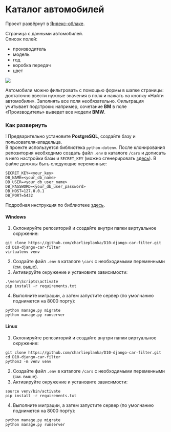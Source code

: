 # Каталог автомобилей

Проект развёрнут в [Яндекс-облаке](http://130.193.58.229/).  
  
Страница с данными автомобилей.  
Список полей:
* производитель
* модель
* год
* коробка передач
* цвет

![](https://i.imgur.com/qRpwYQk.png)

Автомобили можно фильтровать с помощью формы в шапке страницы: достаточно ввести нужные значения в поля и нажать на кнопку «Найти автомобили». Заполнять все поля необязательно. Фильтрация учитывает подстроки: например, сочетание **BM** в поле «Производитель» выведет все модели **BMW**.

### Как развернуть 

❕ Предварительно установите **PostgreSQL**, создайте базу и пользователя-владельца.  
В проекте используется библиотека `python-dotenv`. После клонирования репозитория необходимо создать файл `.env` в каталоге `/cars` и дописать в него настройки базы и `SECRET_KEY` (можно сгенерировать [здесь](https://djecrety.ir/)). В файле должны быть следующие переменные:
```
SECRET_KEY=<your_key>
DB_NAME=<your_db_name>
DB_USER=<your_db_user_name>
DB_PASSWORD=<your_db_user_password>
DB_HOST=127.0.0.1
DB_PORT=5432
```
Подробная инструкция по библиотеке [здесь](https://pypi.org/project/python-dotenv/).

#### Windows
1. Склонируйте репозиторий и создайте внутри папки виртуальное окружение:
```
git clone https://github.com/charlieplanka/D10-django-car-filter.git
cd D10-django-car-filter
virtualenv venv
```
2. Создайте файл `.env` в каталоге `\cars` с необходимыми переменными (см. выше).
3. Активируйте окружение и установите зависимости:
```
.\venv\Scripts\activate
pip install -r requirements.txt
```
4. Выполните миграции, а затем запустите сервер (по умолчанию поднимется на 8000 порту):
```
python manage.py migrate
python manage.py runserver
```

#### Linux
1. Склонируйте репозиторий и создайте внутри папки виртуальное окружение:
```
git clone https://github.com/charlieplanka/D10-django-car-filter.git
cd D10-django-car-filter
python3 -m venv venv
```
2. Создайте файл `.env` в каталоге `/cars` с необходимыми переменными (см. выше).
3. Активируйте окружение и установите зависимости:
```
source venv/bin/activate
pip install -r requirements.txt
```
4. Выполните миграции, а затем запустите сервер (по умолчанию поднимется на 8000 порту):
```
python manage.py migrate
python manage.py runserver
```
